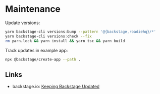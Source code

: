 # Maintenance

Update versions:

```sh
yarn backstage-cli versions:bump --pattern '@{backstage,roadiehq}/*'
yarn backstage-cli versions:check --fix
rm yarn.lock && yarn install && yarn tsc && yarn build
```

Track updates in example app:

```sh
npx @backstage/create-app --path . 
```

## Links

* backstage.io: [Keeping Backstage Updated](https://backstage.io/docs/getting-started/keeping-backstage-updated)
